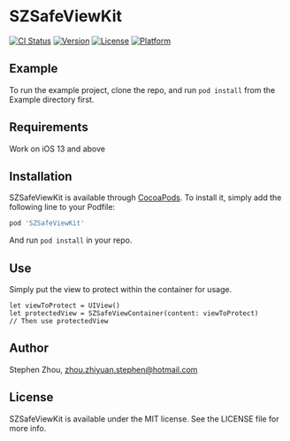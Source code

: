# SZSafeViewKit

[![CI Status](https://img.shields.io/travis/Fancy7Fully/SZSafeViewKit.svg?style=flat)](https://travis-ci.org/Fancy7Fully/SZSafeViewKit)
[![Version](https://img.shields.io/cocoapods/v/SZSafeViewKit.svg?style=flat)](https://cocoapods.org/pods/SZSafeViewKit)
[![License](https://img.shields.io/cocoapods/l/SZSafeViewKit.svg?style=flat)](https://cocoapods.org/pods/SZSafeViewKit)
[![Platform](https://img.shields.io/cocoapods/p/SZSafeViewKit.svg?style=flat)](https://cocoapods.org/pods/SZSafeViewKit)

## Example

To run the example project, clone the repo, and run `pod install` from the Example directory first.

## Requirements
Work on iOS 13 and above

## Installation

SZSafeViewKit is available through [CocoaPods](https://cocoapods.org). To install
it, simply add the following line to your Podfile:

```ruby
pod 'SZSafeViewKit'
```
And run `pod install` in your repo.

## Use
Simply put the view to protect within the container for usage.
```
let viewToProtect = UIView()
let protectedView = SZSafeViewContainer(content: viewToProtect)
// Then use protectedView
```

## Author

Stephen Zhou, zhou.zhiyuan.stephen@hotmail.com

## License

SZSafeViewKit is available under the MIT license. See the LICENSE file for more info.
